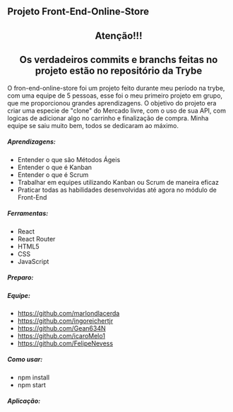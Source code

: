 ## Projeto Front-End-Online-Store

<h2 align="center">Atenção!!!</h2>
<h2 align="center">Os verdadeiros commits e branchs feitas no projeto estão no repositório da Trybe</h2>

O fron-end-online-store foi um projeto feito durante meu período na trybe, com uma equipe de 5 pessoas, esse foi o meu primeiro projeto em grupo, que me proporcionou grandes aprendizagens. O objetivo do projeto era criar uma especie de "clone" do Mercado livre, com o uso de sua API, com logicas de adicionar algo no carrinho e finalização de compra. Minha equipe se saiu muito bem, todos se dedicaram ao máximo.

##### Aprendizagens:
-  Entender o que são Métodos Ágeis
-  Entender o que é Kanban
-  Entender o que é Scrum
-  Trabalhar em equipes utilizando Kanban ou Scrum de maneira eficaz
-  Praticar todas as habilidades desenvolvidas até agora no módulo de Front-End

##### Ferramentas:
- React
- React Router
- HTML5
- CSS
- JavaScript
##### Preparo:

##### Equipe:
- https://github.com/marlondlacerda
- https://github.com/ingoreichertjr
- https://github.com/Gean634N
- https://github.com/icaroMelo1
- https://github.com/FelipeNevess

##### Como usar:
-   npm install
-   npm start
##### Aplicação:
